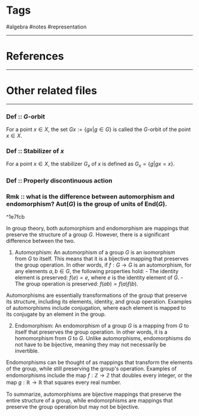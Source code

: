 # Tags
#algebra #notes #representation 

---

# References


---


# Other related files


---
### Def :: $G$-orbit
For a point $x\in X$, the set $Gx:=\{gx|g\in G\}$ is called the $G$-orbit of the point $x\in X$.

### Def :: Stabilizer of $x$
For a point $x\in X$, the stabilizer $G_{x}$ of $x$ is defined as $G_{x}=\{g|gx=x\}$.

### Def :: Properly discontinuous action






















### Rmk :: what is the difference between automorphism and endomorphism? $\text{Aut}(G)$ is the group of units of $\text{End}(G)$.

^1e7fcb

In group theory, both automorphism and endomorphism are mappings that preserve the structure of a group $G$. However, there is a significant difference between the two.

1. Automorphism: An automorphism of a group $G$ is an isomorphism from $G$ to itself. This means that it is a bijective mapping that preserves the group operation. In other words, if $f: G \to G$ is an automorphism, for any elements $a, b \in G$, the following properties hold: - The identity element is preserved: $f(e) = e$, where $e$ is the identity element of $G$. - The group operation is preserved: $f(ab) = f(a)f(b)$.

Automorphisms are essentially transformations of the group that preserve its structure, including its elements, identity, and group operation. Examples of automorphisms include conjugation, where each element is mapped to its conjugate by an element in the group.

2. Endomorphism: An endomorphism of a group $G$ is a mapping from $G$ to itself that preserves the group operation. In other words, it is a homomorphism from $G$ to $G$. Unlike automorphisms, endomorphisms do not have to be bijective, meaning they may not necessarily be invertible. 

Endomorphisms can be thought of as mappings that transform the elements of the group, while still preserving the group's operation. Examples of endomorphisms include the map $f: \mathbb{Z} \to \mathbb{Z}$ that doubles every integer, or the map $g: \mathbb{R} \to \mathbb{R}$ that squares every real number.

To summarize, automorphisms are bijective mappings that preserve the entire structure of a group, while endomorphisms are mappings that preserve the group operation but may not be bijective.
















